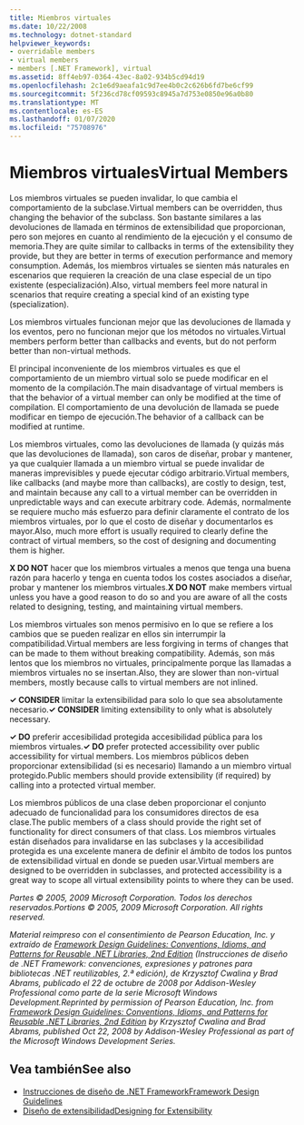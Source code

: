 ```yaml
---
title: Miembros virtuales
ms.date: 10/22/2008
ms.technology: dotnet-standard
helpviewer_keywords:
- overridable members
- virtual members
- members [.NET Framework], virtual
ms.assetid: 8ff4eb97-0364-43ec-8a02-934b5cd94d19
ms.openlocfilehash: 2c1e6d9aeafa1c9d7ee4b0c2c626b6fd7be6cf99
ms.sourcegitcommit: 5f236cd78cf09593c8945a7d753e0850e96a0b80
ms.translationtype: MT
ms.contentlocale: es-ES
ms.lasthandoff: 01/07/2020
ms.locfileid: "75708976"
---
```

# <a name="virtual-members"></a><span data-ttu-id="de151-102">Miembros virtuales</span><span class="sxs-lookup"><span data-stu-id="de151-102">Virtual Members</span></span>
<span data-ttu-id="de151-103">Los miembros virtuales se pueden invalidar, lo que cambia el comportamiento de la subclase.</span><span class="sxs-lookup"><span data-stu-id="de151-103">Virtual members can be overridden, thus changing the behavior of the subclass.</span></span> <span data-ttu-id="de151-104">Son bastante similares a las devoluciones de llamada en términos de extensibilidad que proporcionan, pero son mejores en cuanto al rendimiento de la ejecución y el consumo de memoria.</span><span class="sxs-lookup"><span data-stu-id="de151-104">They are quite similar to callbacks in terms of the extensibility they provide, but they are better in terms of execution performance and memory consumption.</span></span> <span data-ttu-id="de151-105">Además, los miembros virtuales se sienten más naturales en escenarios que requieren la creación de una clase especial de un tipo existente (especialización).</span><span class="sxs-lookup"><span data-stu-id="de151-105">Also, virtual members feel more natural in scenarios that require creating a special kind of an existing type (specialization).</span></span>  
  
 <span data-ttu-id="de151-106">Los miembros virtuales funcionan mejor que las devoluciones de llamada y los eventos, pero no funcionan mejor que los métodos no virtuales.</span><span class="sxs-lookup"><span data-stu-id="de151-106">Virtual members perform better than callbacks and events, but do not perform better than non-virtual methods.</span></span>  
  
 <span data-ttu-id="de151-107">El principal inconveniente de los miembros virtuales es que el comportamiento de un miembro virtual solo se puede modificar en el momento de la compilación.</span><span class="sxs-lookup"><span data-stu-id="de151-107">The main disadvantage of virtual members is that the behavior of a virtual member can only be modified at the time of compilation.</span></span> <span data-ttu-id="de151-108">El comportamiento de una devolución de llamada se puede modificar en tiempo de ejecución.</span><span class="sxs-lookup"><span data-stu-id="de151-108">The behavior of a callback can be modified at runtime.</span></span>  
  
 <span data-ttu-id="de151-109">Los miembros virtuales, como las devoluciones de llamada (y quizás más que las devoluciones de llamada), son caros de diseñar, probar y mantener, ya que cualquier llamada a un miembro virtual se puede invalidar de maneras imprevisibles y puede ejecutar código arbitrario.</span><span class="sxs-lookup"><span data-stu-id="de151-109">Virtual members, like callbacks (and maybe more than callbacks), are costly to design, test, and maintain because any call to a virtual member can be overridden in unpredictable ways and can execute arbitrary code.</span></span> <span data-ttu-id="de151-110">Además, normalmente se requiere mucho más esfuerzo para definir claramente el contrato de los miembros virtuales, por lo que el costo de diseñar y documentarlos es mayor.</span><span class="sxs-lookup"><span data-stu-id="de151-110">Also, much more effort is usually required to clearly define the contract of virtual members, so the cost of designing and documenting them is higher.</span></span>  
  
 <span data-ttu-id="de151-111">**X DO NOT** hacer que los miembros virtuales a menos que tenga una buena razón para hacerlo y tenga en cuenta todos los costes asociados a diseñar, probar y mantener los miembros virtuales.</span><span class="sxs-lookup"><span data-stu-id="de151-111">**X DO NOT** make members virtual unless you have a good reason to do so and you are aware of all the costs related to designing, testing, and maintaining virtual members.</span></span>  
  
 <span data-ttu-id="de151-112">Los miembros virtuales son menos permisivo en lo que se refiere a los cambios que se pueden realizar en ellos sin interrumpir la compatibilidad.</span><span class="sxs-lookup"><span data-stu-id="de151-112">Virtual members are less forgiving in terms of changes that can be made to them without breaking compatibility.</span></span> <span data-ttu-id="de151-113">Además, son más lentos que los miembros no virtuales, principalmente porque las llamadas a miembros virtuales no se insertan.</span><span class="sxs-lookup"><span data-stu-id="de151-113">Also, they are slower than non-virtual members, mostly because calls to virtual members are not inlined.</span></span>  
  
 <span data-ttu-id="de151-114">**✓ CONSIDER** limitar la extensibilidad para solo lo que sea absolutamente necesario.</span><span class="sxs-lookup"><span data-stu-id="de151-114">**✓ CONSIDER** limiting extensibility to only what is absolutely necessary.</span></span>  
  
 <span data-ttu-id="de151-115">**✓ DO** preferir accesibilidad protegida accesibilidad pública para los miembros virtuales.</span><span class="sxs-lookup"><span data-stu-id="de151-115">**✓ DO** prefer protected accessibility over public accessibility for virtual members.</span></span> <span data-ttu-id="de151-116">Los miembros públicos deben proporcionar extensibilidad (si es necesario) llamando a un miembro virtual protegido.</span><span class="sxs-lookup"><span data-stu-id="de151-116">Public members should provide extensibility (if required) by calling into a protected virtual member.</span></span>  
  
 <span data-ttu-id="de151-117">Los miembros públicos de una clase deben proporcionar el conjunto adecuado de funcionalidad para los consumidores directos de esa clase.</span><span class="sxs-lookup"><span data-stu-id="de151-117">The public members of a class should provide the right set of functionality for direct consumers of that class.</span></span> <span data-ttu-id="de151-118">Los miembros virtuales están diseñados para invalidarse en las subclases y la accesibilidad protegida es una excelente manera de definir el ámbito de todos los puntos de extensibilidad virtual en donde se pueden usar.</span><span class="sxs-lookup"><span data-stu-id="de151-118">Virtual members are designed to be overridden in subclasses, and protected accessibility is a great way to scope all virtual extensibility points to where they can be used.</span></span>  
  
 <span data-ttu-id="de151-119">*Partes © 2005, 2009 Microsoft Corporation. Todos los derechos reservados.*</span><span class="sxs-lookup"><span data-stu-id="de151-119">*Portions © 2005, 2009 Microsoft Corporation. All rights reserved.*</span></span>  
  
 <span data-ttu-id="de151-120">*Material reimpreso con el consentimiento de Pearson Education, Inc. y extraído de [Framework Design Guidelines: Conventions, Idioms, and Patterns for Reusable .NET Libraries, 2nd Edition](https://www.informit.com/store/framework-design-guidelines-conventions-idioms-and-9780321545619) (Instrucciones de diseño de .NET Framework: convenciones, expresiones y patrones para bibliotecas .NET reutilizables, 2.ª edición), de Krzysztof Cwalina y Brad Abrams, publicado el 22 de octubre de 2008 por Addison-Wesley Professional como parte de la serie Microsoft Windows Development.*</span><span class="sxs-lookup"><span data-stu-id="de151-120">*Reprinted by permission of Pearson Education, Inc. from [Framework Design Guidelines: Conventions, Idioms, and Patterns for Reusable .NET Libraries, 2nd Edition](https://www.informit.com/store/framework-design-guidelines-conventions-idioms-and-9780321545619) by Krzysztof Cwalina and Brad Abrams, published Oct 22, 2008 by Addison-Wesley Professional as part of the Microsoft Windows Development Series.*</span></span>  
  
## <a name="see-also"></a><span data-ttu-id="de151-121">Vea también</span><span class="sxs-lookup"><span data-stu-id="de151-121">See also</span></span>

- [<span data-ttu-id="de151-122">Instrucciones de diseño de .NET Framework</span><span class="sxs-lookup"><span data-stu-id="de151-122">Framework Design Guidelines</span></span>](../../../docs/standard/design-guidelines/index.md)
- [<span data-ttu-id="de151-123">Diseño de extensibilidad</span><span class="sxs-lookup"><span data-stu-id="de151-123">Designing for Extensibility</span></span>](../../../docs/standard/design-guidelines/designing-for-extensibility.md)
